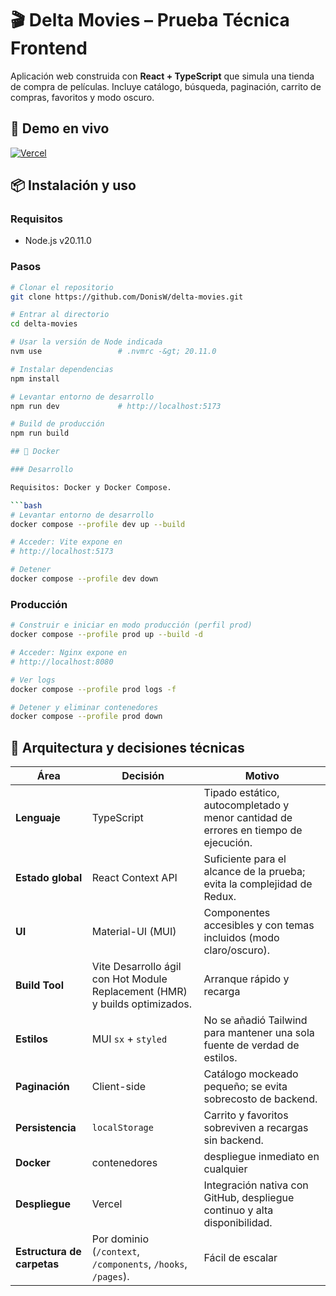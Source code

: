 # 🎬 Delta Movies – Prueba Técnica Frontend

Aplicación web construida con **React + TypeScript** que simula una tienda de compra de películas. Incluye catálogo, búsqueda, paginación, carrito de compras, favoritos y modo oscuro.

## 🚀 Demo en vivo
[![Vercel](https://img.shields.io/badge/demo-vercel-black?style=flat&logo=vercel)](https://delta-movies-nsnfbkqqa-donisws-projects.vercel.app)

## 📦 Instalación y uso
### Requisitos
- Node.js v20.11.0

### Pasos

```bash
# Clonar el repositorio
git clone https://github.com/DonisW/delta-movies.git

# Entrar al directorio
cd delta-movies

# Usar la versión de Node indicada
nvm use                 # .nvmrc -&gt; 20.11.0

# Instalar dependencias
npm install

# Levantar entorno de desarrollo
npm run dev             # http://localhost:5173

# Build de producción
npm run build

## 🐳 Docker

### Desarrollo

Requisitos: Docker y Docker Compose.

```bash
# Levantar entorno de desarrollo
docker compose --profile dev up --build

# Acceder: Vite expone en
# http://localhost:5173

# Detener
docker compose --profile dev down
```

### Producción

```bash
# Construir e iniciar en modo producción (perfil prod)
docker compose --profile prod up --build -d

# Acceder: Nginx expone en
# http://localhost:8080

# Ver logs
docker compose --profile prod logs -f

# Detener y eliminar contenedores
docker compose --profile prod down
```
## 🧱 Arquitectura y decisiones técnicas
| Área | Decisión | Motivo |
|---|---|---|
| **Lenguaje** | TypeScript | Tipado estático, autocompletado y menor cantidad de errores en tiempo de ejecución. |
| **Estado global** | React Context API | Suficiente para el alcance de la prueba; evita la complejidad de Redux. |
| **UI** | Material-UI (MUI) | Componentes accesibles y con temas incluidos (modo claro/oscuro). |
| **Build Tool** | Vite	Desarrollo ágil con Hot Module Replacement (HMR) y builds optimizados. | Arranque rápido y recarga |
| **Estilos** | MUI `sx` + `styled` | No se añadió Tailwind para mantener una sola fuente de verdad de estilos. |
| **Paginación** | Client-side | Catálogo mockeado pequeño; se evita sobrecosto de backend. |
| **Persistencia** | `localStorage` | Carrito y favoritos sobreviven a recargas sin backend. |
| **Docker** | contenedores | despliegue inmediato en cualquier |
| **Despliegue** | Vercel | Integración nativa con GitHub, despliegue continuo y alta disponibilidad. |
| **Estructura de carpetas** | Por dominio (`/context`, `/components`, `/hooks`, `/pages`). | Fácil de escalar |

